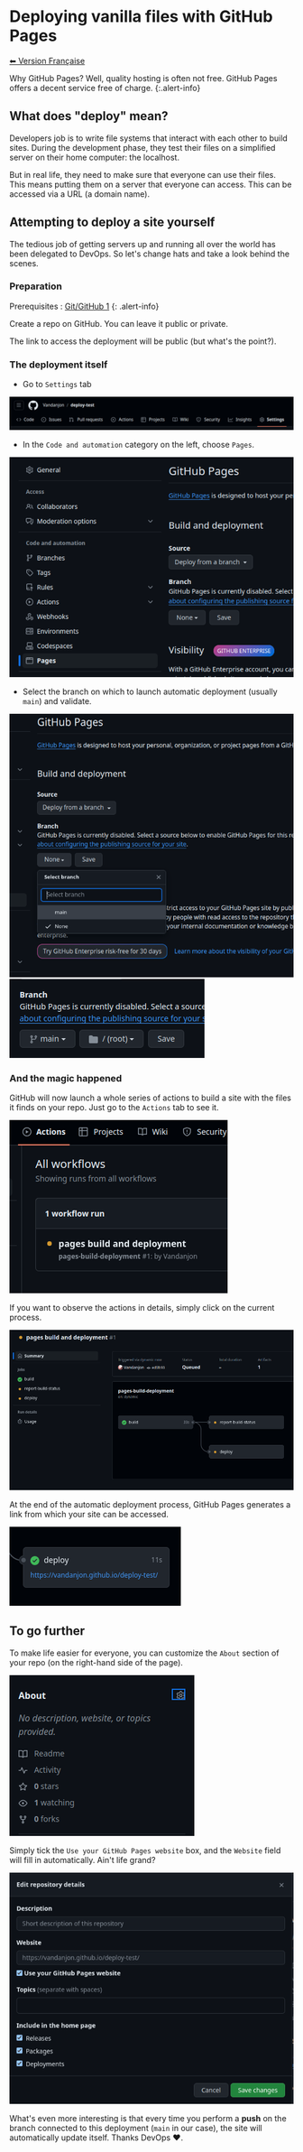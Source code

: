 # Deploying vanilla files with GitHub Pages

[⬅ Version Française](./README-FR)

Why GitHub Pages? Well, quality hosting is often not free. GitHub Pages offers a decent service free of charge.
{:.alert-info}

## What does "deploy" mean?

Developers job is to write file systems that interact with each other to build sites.
During the development phase, they test their files on a simplified server on their home computer: the localhost.

But in real life, they need to make sure that everyone can use their files. This means putting them on a server that everyone can access. This can be accessed via a URL (a domain name).

## Attempting to deploy a site yourself

The tedious job of getting servers up and running all over the world has been delegated to DevOps. So let's change hats and take a look behind the scenes.

### Preparation

Prerequisites : [Git/GitHub 1](https://odyssey.wildcodeschool.com/quests/2133)
{: .alert-info}

Create a repo on GitHub. You can leave it public or private.

The link to access the deployment will be public (but what's the point?).

### The deployment itself

- Go to `Settings` tab

![](./images/gh_settings.png)

- In the `Code and automation` category on the left, choose `Pages`.

![](./images/gh_pages_01.png)

- Select the branch on which to launch automatic deployment (usually `main`) and validate.

![](./images/gh_pages_02.png)
![](./images/gh_pages_03.png)

### And the magic happened

GitHub will now launch a whole series of actions to build a site with the files it finds on your repo. Just go to the `Actions` tab to see it.

![](./images/gh_actions_01.png)

If you want to observe the actions in details, simply click on the current process.

![](./images/gh_actions_02.png)

At the end of the automatic deployment process, GitHub Pages generates a link from which your site can be accessed.

![](./images/gh_actions_03.png)

## To go further

To make life easier for everyone, you can customize the `About` section of your repo (on the right-hand side of the page).

![](./images/gh_code_01.png)

Simply tick the `Use your GitHub Pages website` box, and the `Website` field will fill in automatically. Ain't life grand?

![](./images/gh_code_02.png)

What's even more interesting is that every time you perform a **push** on the branch connected to this deployment (`main` in our case), the site will automatically update itself. Thanks DevOps ❤️.
